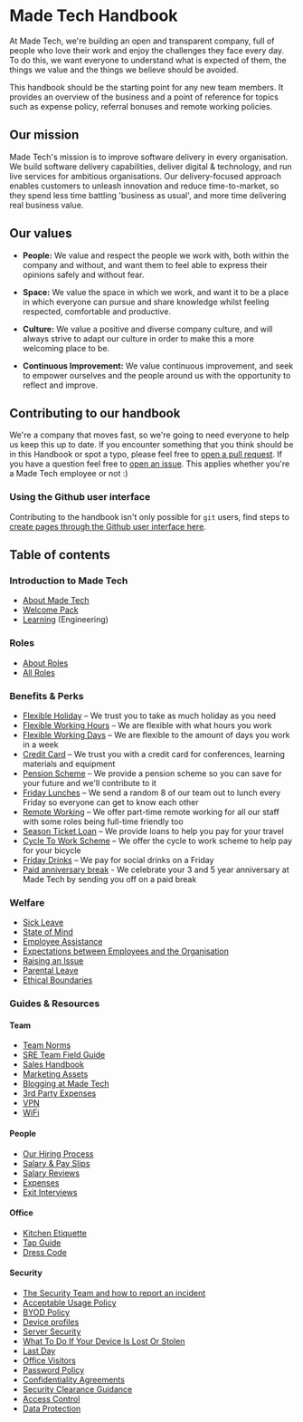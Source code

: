 # Made Tech Handbook

At Made Tech, we're building an open and transparent company, full of people who love their work and enjoy the challenges they face every day. To do this, we want everyone to understand what is expected of them, the things we value and the things we believe should be avoided.

This handbook should be the starting point for any new team members. It provides an overview of the business and a point of reference for topics such as expense policy, referral bonuses and remote working policies.

## Our mission

Made Tech's mission is to improve software delivery in every organisation. We build software delivery capabilities, deliver digital & technology, and run live services for ambitious organisations. Our delivery-focused approach enables customers to unleash innovation and reduce time-to-market, so they spend less time battling 'business as usual', and more time delivering real business value.

## Our values

* **People:** We value and respect the people we work with, both within the company and without, and want them to feel able to express their opinions safely and without fear.

* **Space:** We value the space in which we work, and want it to be a place in which everyone can pursue and share knowledge whilst feeling respected, comfortable and productive.

* **Culture:** We value a positive and diverse company culture, and will always strive to adapt our culture in order to make this a more welcoming place to be.

* **Continuous Improvement:** We value continuous improvement, and seek to empower ourselves and the people around us with the opportunity to reflect and improve.

## Contributing to our handbook

We're a company that moves fast, so we're going to need everyone to help us keep this up to date. If you encounter something that you think should be in this Handbook or spot a typo, please feel free to [open a pull request](https://github.com/madetech/handbook/pulls). If you have a question feel free to [open an issue](https://github.com/madetech/handbook/issues). This applies whether you're a Made Tech employee or not :)

### Using the Github user interface

Contributing to the handbook isn't only possible for `git` users, find steps to [create pages through the Github user interface here](guides/contributing_to_the_handbook.md).

## Table of contents

### Introduction to Made Tech

* [About Made Tech](company/about.md)
* [Welcome Pack](company/welcome_pack.md)
* [Learning](learning/readme.md) (Engineering)

### Roles

* [About Roles](roles/README.md)
* [All Roles](roles/)

### Benefits & Perks

* [Flexible Holiday](benefits/flexible_holiday.md) – We trust you to take as much holiday as you need
* [Flexible Working Hours](benefits/working_hours.md) – We are flexible with what hours you work
* [Flexible Working Days](benefits/flexible_working.md) – We are flexible to the amount of days you work in a week
* [Credit Card](benefits/company_credit_card.md) – We trust you with a credit card for conferences, learning materials and equipment
* [Pension Scheme](benefits/pension_scheme.md) – We provide a pension scheme so you can save for your future and we'll contribute to it
* [Friday Lunches](benefits/friday_lunch.md) – We send a random 8 of our team out to lunch every Friday so everyone can get to know each other
* [Remote Working](benefits/remote_working.md) – We offer part-time remote working for all our staff with some roles being full-time friendly too
* [Season Ticket Loan](benefits/season_ticket_loan.md) – We provide loans to help you pay for your travel
* [Cycle To Work Scheme](benefits/cycle_to_work_scheme.md) – We offer the cycle to work scheme to help pay for your bicycle
* [Friday Drinks](benefits/friday_drinks.md) – We pay for social drinks on a Friday
* [Paid anniversary break](benefits/paid_anniversary_break.md) - We celebrate your 3 and 5 year anniversary at Made Tech by sending you off on a paid break

### Welfare

* [Sick Leave](guides/welfare/sick_leave.md)
* [State of Mind](guides/welfare/state_of_mind.md)
* [Employee Assistance](guides/welfare/employee_assistance.md)
* [Expectations between Employees and the Organisation](guides/welfare/expectations.md)
* [Raising an Issue](guides/welfare/raising_an_issue.md)
* [Parental Leave](guides/welfare/parental_leave.md)
* [Ethical Boundaries](guides/welfare/ethical_boundaries.md)

### Guides & Resources

#### Team

* [Team Norms](team-norms)
* [SRE Team Field Guide](https://github.com/madetech/SRE-team-field-guide)
* [Sales Handbook](https://github.com/madetech/sales-handbook)
* [Marketing Assets](https://github.com/madetech/marketing-assets)
* [Blogging at Made Tech](https://github.com/madetech/blog)
* [3rd Party Expenses](guides/3rd_party_services.md)
* [VPN](guides/vpn)
* [WiFi](guides/wifi)

#### People

* [Our Hiring Process](guides/hiring/README.md)
* [Salary & Pay Slips](guides/compensation/salary_pay_slips.md)
* [Salary Reviews](guides/compensation/salary_reviews.md)
* [Expenses](guides/compensation/expenses.md)
* [Exit Interviews](guides/exit_interviews.md)

#### Office

* [Kitchen Etiquette](guides/office/kitchen.md)
* [Tap Guide](guides/office/taps.md)
* [Dress Code](guides/office/dress_code.md)

#### Security

* [The Security Team and how to report an incident](guides/security/security_team_and_reporting.md)
* [Acceptable Usage Policy](guides/security/acceptable_use_policy.md)
* [BYOD Policy](guides/security/bring_your_own_device.md)
* [Device profiles](guides/security/device_profiles.md)
* [Server Security](guides/security/server_setup_guidelines.md)
* [What To Do If Your Device Is Lost Or Stolen](guides/security/lost_or_stolen.md)
* [Last Day](guides/security/last_day.md)
* [Office Visitors](guides/security/office_visitors.md)
* [Password Policy](guides/security/password_policy.md)
* [Confidentiality Agreements](guides/security/confidentiality_agreements.md)
* [Security Clearance Guidance](guides/security/security_clearance_guidance.md)
* [Access Control](guides/security/access_control.md)
* [Data Protection](guides/security/data_protection.md)
